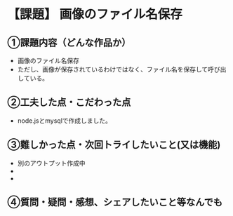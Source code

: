 # 【課題】 画像のファイル名保存

## ①課題内容（どんな作品か）
- 画像のファイル名保存
- ただし、画像が保存されているわけではなく、ファイル名を保存して呼び出している。

## ②工夫した点・こだわった点
- node.jsとmysqlで作成しました。

## ③難しかった点・次回トライしたいこと(又は機能)
- 別のアウトプット作成中
- 
- 

## ④質問・疑問・感想、シェアしたいこと等なんでも
<!-- - [疑問]
- [感想]
- [tips]
- [参考記事] -->